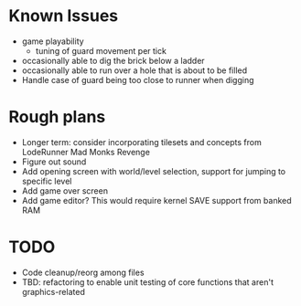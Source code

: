 # Known Issues
- game playability
  - tuning of guard movement per tick
- occasionally able to dig the brick below a ladder
- occasionally able to run over a hole that is about to be filled
- Handle case of guard being too close to runner when digging

# Rough plans
- Longer term: consider incorporating tilesets and concepts from LodeRunner Mad Monks Revenge
- Figure out sound
- Add opening screen with world/level selection, support for jumping to specific level
- Add game over screen
- Add game editor?  This would require kernel SAVE support from banked RAM

# TODO
- Code cleanup/reorg among files
- TBD: refactoring to enable unit testing of core functions that aren't graphics-related

